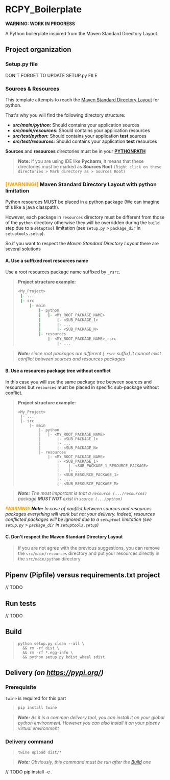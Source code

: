 # RCPY_Boilerplate

**WARNING: WORK IN PROGRESS**

A Python boilerplate inspired from the Maven Standard Directory Layout

## Project organization

### Setup.py file

DON'T FORGET TO UPDATE SETUP.py FILE

### Sources & Resources

This template attempts to reach
the [Maven Standard Directory Layout](https://maven.apache.org/guides/introduction/introduction-to-the-standard-directory-layout.html)
for python.

That's why you will find the following directory structure:

* ***src/main/python:*** Should contains your application sources
* ***src/main/resources:*** Should contains your application resources
* ***src/test/python:*** Should contains your application **test** sources
* ***src/test/resources:*** Should contains your application  **test** resources

**Sources** and **resources** directories must be in
your **[PYTHONPATH](https://docs.python.org/3/using/cmdline.html#envvar-PYTHONPATH)**

> **Note:** if you are using IDE like **Pycharm**, it means that these directories must be marked as **Sources Root**
> `(Right click on these directories > Mark directory as > Sources Root)`

### <span style='color: orange'>[!WARNING!]</span> Maven Standard Directory Layout with python limitation

Python resources MUST be placed in a python package (We can imagine this like a java classpath).

However, each package in `resources` directory must be different from those of the `python` directory otherwise they
will be overridden during the `build` step due to a `setuptool` limitation (see `setup.py` > `package_dir`
in `setuptools.setup`).

So if you want to respect the *Maven Standard Directory Layout* there are several solutions

#### A. Use a suffixed root resources name

Use a root resources package name suffixed by `_rsrc`.

> **Project structure example:**
>
> ```sh
> <My_Project>
>  |- ...
>  |- src
>      |- main
>          |- python
>          |   |- <MY_ROOT_PACKAGE_NAME>
>          |       |- <SUB_PACKAGE_1>
>          |       |- ...
>          |       |- <SUB_PACKAGE_N>
>          |- resources
>              |- <MY_ROOT_PACKAGE_NAME>_rsrc
>                  |- ...
> ```

> ***Note:** since root packages are different (`_rsrc` suffix) it cannot exist conflict between sources and resources
> packages*

#### B. Use a resources package tree without conflict

In this case you will use the same package tree between sources and resources but `resources` must be placed in specific
sub-package without conflict.

> **Project structure example:**
> ```shell
> <My_Project>
>  |- ...
>  |- src
>      |- main
>          |- python
>          |   |- <MY_ROOT_PACKAGE_NAME>
>          |       |- <SUB_PACKAGE_1>
>          |       |- ...
>          |       |- <SUB_PACKAGE_N>
>          |- resources
>              |- <MY_ROOT_PACKAGE_NAME>
>                  |- <SUB_PACKAGE_1>
>                  |    |- <SUB_PACKAGE_1_RESOURCE_PACKAGE>
>                  |    |- ...
>                  |- <SUB_RESOURCE_PACKAGE_1>
>                  |- ...
>                  |- <SUB_RESOURCE_PACKAGE_M>
> ```

> ***Note:** The most important is that a `resource (.../resources)` package **MUST NOT** exist in `source (.../python)`*

***<span style='color: orange'>!WARNING!</span> Note:** In case of conflict between sources and resources packages
everything will work but not your delivery. Indeed, resources conflicted packages will be ignored due to a `setuptool`
limitation (see `setup.py` > `package_dir`
in `setuptools.setup`)*

#### C. Don't respect the Maven Standard Directory Layout

> if you are not agree with the previous suggestions, you can remove the `src/main/resources` directory and put your
> resources directly in the `src/main/python` directory

## Pipenv (Pipfile) versus requirements.txt project

// TODO

## Run tests

// TODO

## Build

> ```shell
> python setup.py clean --all \
>   && rm -rf dist \
>   && rm -rf *.egg-info \
>   && python setup.py bdist_wheel sdist
> ```

## Delivery *(on https://pypi.org/)*

### Prerequisite

`twine` is required for this part
> ```sh
> pip install twine
> ```

> ***Note:** As it is a common delivery tool, you can install it on your global python environment. However you can also
> install it on your pipenv virtual environment*

### Delivery command

> ```shell
> twine upload dist/*
> ```

> ***Note:** Obviously, this command must be run after the [Build](#build) one*

// TODO pip install -e .
